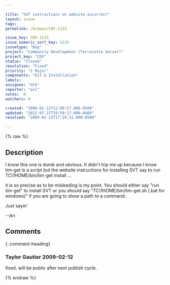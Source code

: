 ```yaml
---

title: "SVT instructions on website incurrect"
layout: issue
tags: 
permalink: /browse/CDV-1133

issue_key: CDV-1133
issue_numeric_sort_key: 1133
issuetype: "Bug"
project: "Community Development (Terracotta Server)"
project_key: "CDV"
status: "Closed"
resolution: "Fixed"
priority: "2 Major"
components: "Kit & Installation"
labels: 
assignee: "drb"
reporter: "ari"
votes:  0
watchers: 0

created: "2009-02-12T12:09:57.000-0500"
updated: "2012-07-27T19:59:17.000-0400"
resolved: "2009-02-12T17:59:31.000-0500"

---
```




{% raw %}



## Description

<div markdown="1" class="description">

I know this one is dumb and obvious.  It didn't trip me up because I know tim-get is a script but the website instructions for installing SVT say to run TC\1HOME/bin/tim-get install ...

it is so precise as to be misleading is my point.  You should either say "run tim-get" to install SVT or you should say "TC\1HOME/bin/tim-get.sh (.bat for windows)" if you are going to show a path to a command.

Just sayin'

--Ari

</div>

## Comments


{:.comment-heading}
### **Taylor Gautier** <span class="date">2009-02-12</span>

<div markdown="1" class="comment">

fixed.  will be public after next publish cycle.

</div>



{% endraw %}
